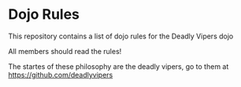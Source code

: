 Dojo Rules
==========

This repository contains a list of dojo rules for the Deadly Vipers dojo

All members should read the rules!

The startes of these philosophy are the deadly vipers, go to them at https://github.com/deadlyvipers
